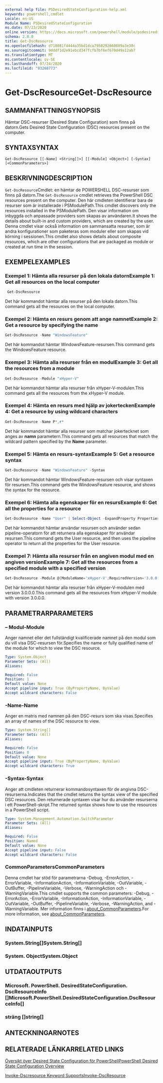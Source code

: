 ```yaml
---
external help file: PSDesiredStateConfiguration-help.xml
keywords: powershell,cmdlet
Locale: en-US
Module Name: PSDesiredStateConfiguration
ms.date: 07/23/2020
online version: https://docs.microsoft.com/powershell/module/psdesiredstateconfiguration/get-dscresource?view=powershell-7&WT.mc_id=ps-gethelp
schema: 2.0.0
title: Get-DscResource
ms.openlocfilehash: d710881f4444a35bd1dca7950292660889a3e38c
ms.sourcegitcommit: 9dddf1d2e91ebcd347fcfb7bf6ef670d49a12ab7
ms.translationtype: MT
ms.contentlocale: sv-SE
ms.lasthandoff: 07/24/2020
ms.locfileid: "93268773"
---
```

# <span data-ttu-id="cbf22-103">Get-DscResource</span><span class="sxs-lookup"><span data-stu-id="cbf22-103">Get-DscResource</span></span>

## <span data-ttu-id="cbf22-104">SAMMANFATTNING</span><span class="sxs-lookup"><span data-stu-id="cbf22-104">SYNOPSIS</span></span>
<span data-ttu-id="cbf22-105">Hämtar DSC-resurser (Desired State Configuration) som finns på datorn.</span><span class="sxs-lookup"><span data-stu-id="cbf22-105">Gets Desired State Configuration (DSC) resources present on the computer.</span></span>

## <span data-ttu-id="cbf22-106">SYNTAX</span><span class="sxs-lookup"><span data-stu-id="cbf22-106">SYNTAX</span></span>

```
Get-DscResource [[-Name] <String[]>] [[-Module] <Object>] [-Syntax] [<CommonParameters>]
```

## <span data-ttu-id="cbf22-107">BESKRIVNING</span><span class="sxs-lookup"><span data-stu-id="cbf22-107">DESCRIPTION</span></span>

<span data-ttu-id="cbf22-108">`Get-DscResource`Cmdlet: en hämtar de POWERSHELL DSC-resurser som finns på datorn.</span><span class="sxs-lookup"><span data-stu-id="cbf22-108">The `Get-DscResource` cmdlet retrieves the PowerShell DSC resources present on the computer.</span></span> <span data-ttu-id="cbf22-109">Den här cmdleten identifierar bara de resurser som är installerade i PSModulePath.</span><span class="sxs-lookup"><span data-stu-id="cbf22-109">This cmdlet discovers only the resources installed in the PSModulePath.</span></span> <span data-ttu-id="cbf22-110">Den visar information om inbyggda och anpassade providers som skapas av användaren.</span><span class="sxs-lookup"><span data-stu-id="cbf22-110">It shows the details about built-in and custom providers, which are created by the user.</span></span> <span data-ttu-id="cbf22-111">Denna cmdlet visar också information om sammansatta resurser, som är andra konfigurationer som paketeras som moduler eller som skapas vid körning i sessionen.</span><span class="sxs-lookup"><span data-stu-id="cbf22-111">This cmdlet also shows details about composite resources, which are other configurations that are packaged as module or created at run time in the session.</span></span>

## <span data-ttu-id="cbf22-112">EXEMPEL</span><span class="sxs-lookup"><span data-stu-id="cbf22-112">EXAMPLES</span></span>

### <span data-ttu-id="cbf22-113">Exempel 1: Hämta alla resurser på den lokala datorn</span><span class="sxs-lookup"><span data-stu-id="cbf22-113">Example 1: Get all resources on the local computer</span></span>

```powershell
 Get-DscResource
```

<span data-ttu-id="cbf22-114">Det här kommandot hämtar alla resurser på den lokala datorn.</span><span class="sxs-lookup"><span data-stu-id="cbf22-114">This command gets all the resources on the local computer.</span></span>

### <span data-ttu-id="cbf22-115">Exempel 2: Hämta en resurs genom att ange namnet</span><span class="sxs-lookup"><span data-stu-id="cbf22-115">Example 2: Get a resource by specifying the name</span></span>

```powershell
Get-DscResource -Name "WindowsFeature"
```

<span data-ttu-id="cbf22-116">Det här kommandot hämtar WindowsFeature-resursen.</span><span class="sxs-lookup"><span data-stu-id="cbf22-116">This command gets the WindowsFeature resource.</span></span>

### <span data-ttu-id="cbf22-117">Exempel 3: Hämta alla resurser från en modul</span><span class="sxs-lookup"><span data-stu-id="cbf22-117">Example 3: Get all the resources from a module</span></span>

```powershell
Get-DscResource -Module "xHyper-V"
```

<span data-ttu-id="cbf22-118">Det här kommandot hämtar alla resurser från xHyper-V-modulen.</span><span class="sxs-lookup"><span data-stu-id="cbf22-118">This command gets all the resources from the xHyper-V module.</span></span>

### <span data-ttu-id="cbf22-119">Exempel 4: Hämta en resurs med hjälp av jokertecken</span><span class="sxs-lookup"><span data-stu-id="cbf22-119">Example 4: Get a resource by using wildcard characters</span></span>

```powershell
Get-DscResource -Name P*,r*
```

<span data-ttu-id="cbf22-120">Det här kommandot hämtar alla resurser som matchar jokertecknet som anges av **namn** parametern.</span><span class="sxs-lookup"><span data-stu-id="cbf22-120">This command gets all resources that match the wildcard pattern specified by the **Name** parameter.</span></span>

### <span data-ttu-id="cbf22-121">Exempel 5: Hämta en resurs-syntax</span><span class="sxs-lookup"><span data-stu-id="cbf22-121">Example 5: Get a resource syntax</span></span>

```powershell
Get-DscResource -Name "WindowsFeature" -Syntax
```

<span data-ttu-id="cbf22-122">Det här kommandot hämtar WindowsFeature-resursen och visar syntaxen för resursen.</span><span class="sxs-lookup"><span data-stu-id="cbf22-122">This command gets the WindowsFeature resource, and shows the syntax for the resource.</span></span>

### <span data-ttu-id="cbf22-123">Exempel 6: Hämta alla egenskaper för en resurs</span><span class="sxs-lookup"><span data-stu-id="cbf22-123">Example 6: Get all the properties for a resource</span></span>

```powershell
Get-DscResource -Name "User" | Select-Object -ExpandProperty Properties
```

<span data-ttu-id="cbf22-124">Det här kommandot hämtar användar resursen och använder sedan pipeline-operatorn för att returnera alla egenskaper för användar resursen.</span><span class="sxs-lookup"><span data-stu-id="cbf22-124">This command gets the User resource, and then uses the pipeline operator to return all the properties for the User resource.</span></span>

### <span data-ttu-id="cbf22-125">Exempel 7: Hämta alla resurser från en angiven modul med en angiven version</span><span class="sxs-lookup"><span data-stu-id="cbf22-125">Example 7: Get all the resources from a specified module with a specified version</span></span>

```powershell
Get-DscResource -Module @{ModuleName='xHyper-V';RequiredVersion='3.0.0.0'}
```

<span data-ttu-id="cbf22-126">Det här kommandot hämtar alla resurser från xHyper-V-modulen med version 3.0.0.0.</span><span class="sxs-lookup"><span data-stu-id="cbf22-126">This command gets all the resources from xHyper-V module with version 3.0.0.0.</span></span>

## <span data-ttu-id="cbf22-127">PARAMETRAR</span><span class="sxs-lookup"><span data-stu-id="cbf22-127">PARAMETERS</span></span>

### <span data-ttu-id="cbf22-128">– Modul</span><span class="sxs-lookup"><span data-stu-id="cbf22-128">-Module</span></span>

<span data-ttu-id="cbf22-129">Anger namnet eller det fullständigt kvalificerade namnet på den modul som du vill visa DSC-resursen för.</span><span class="sxs-lookup"><span data-stu-id="cbf22-129">Specifies the name or fully qualified name of the module for which to view the DSC resource.</span></span>

```yaml
Type: System.Object
Parameter Sets: (All)
Aliases:

Required: False
Position: 1
Default value: None
Accept pipeline input: True (ByPropertyName, ByValue)
Accept wildcard characters: False
```

### <span data-ttu-id="cbf22-130">-Name</span><span class="sxs-lookup"><span data-stu-id="cbf22-130">-Name</span></span>

<span data-ttu-id="cbf22-131">Anger en matris med namnen på den DSC-resurs som ska visas.</span><span class="sxs-lookup"><span data-stu-id="cbf22-131">Specifies an array of names of the DSC resource to view.</span></span>

```yaml
Type: System.String[]
Parameter Sets: (All)
Aliases:

Required: False
Position: 0
Default value: None
Accept pipeline input: True (ByPropertyName, ByValue)
Accept wildcard characters: True
```

### <span data-ttu-id="cbf22-132">-Syntax</span><span class="sxs-lookup"><span data-stu-id="cbf22-132">-Syntax</span></span>

<span data-ttu-id="cbf22-133">Anger att cmdleten returnerar kommandosyntaxen för de angivna DSC-resurserna.</span><span class="sxs-lookup"><span data-stu-id="cbf22-133">Indicates that the cmdlet returns the syntax view of the specified DSC resources.</span></span> <span data-ttu-id="cbf22-134">Den returnerade syntaxen visar hur du använder resurserna i ett PowerShell-skript.</span><span class="sxs-lookup"><span data-stu-id="cbf22-134">The returned syntax shows how to use the resources in a PowerShell script.</span></span>

```yaml
Type: System.Management.Automation.SwitchParameter
Parameter Sets: (All)
Aliases:

Required: False
Position: Named
Default value: None
Accept pipeline input: False
Accept wildcard characters: False
```

### <span data-ttu-id="cbf22-135">CommonParameters</span><span class="sxs-lookup"><span data-stu-id="cbf22-135">CommonParameters</span></span>

<span data-ttu-id="cbf22-136">Denna cmdlet har stöd för parametrarna -Debug, -ErrorAction, -ErrorVariable, -InformationAction, -InformationVariable, -OutVariable, -OutBuffer, -PipelineVariable, -Verbose, -WarningAction och -WarningVariable.</span><span class="sxs-lookup"><span data-stu-id="cbf22-136">This cmdlet supports the common parameters: -Debug, -ErrorAction, -ErrorVariable, -InformationAction, -InformationVariable, -OutVariable, -OutBuffer, -PipelineVariable, -Verbose, -WarningAction, and -WarningVariable.</span></span> <span data-ttu-id="cbf22-137">Mer information finns i [about_CommonParameters](https://go.microsoft.com/fwlink/?LinkID=113216).</span><span class="sxs-lookup"><span data-stu-id="cbf22-137">For more information, see [about_CommonParameters](https://go.microsoft.com/fwlink/?LinkID=113216).</span></span>

## <span data-ttu-id="cbf22-138">INDATA</span><span class="sxs-lookup"><span data-stu-id="cbf22-138">INPUTS</span></span>

### <span data-ttu-id="cbf22-139">System.String[]</span><span class="sxs-lookup"><span data-stu-id="cbf22-139">System.String[]</span></span>

### <span data-ttu-id="cbf22-140">System. Object</span><span class="sxs-lookup"><span data-stu-id="cbf22-140">System.Object</span></span>

## <span data-ttu-id="cbf22-141">UTDATA</span><span class="sxs-lookup"><span data-stu-id="cbf22-141">OUTPUTS</span></span>

### <span data-ttu-id="cbf22-142">Microsoft. PowerShell. DesiredStateConfiguration. DscResourceInfo []</span><span class="sxs-lookup"><span data-stu-id="cbf22-142">Microsoft.PowerShell.DesiredStateConfiguration.DscResourceInfo[]</span></span>

### <span data-ttu-id="cbf22-143">sträng []</span><span class="sxs-lookup"><span data-stu-id="cbf22-143">string[]</span></span>

## <span data-ttu-id="cbf22-144">ANTECKNINGAR</span><span class="sxs-lookup"><span data-stu-id="cbf22-144">NOTES</span></span>

## <span data-ttu-id="cbf22-145">RELATERADE LÄNKAR</span><span class="sxs-lookup"><span data-stu-id="cbf22-145">RELATED LINKS</span></span>

[<span data-ttu-id="cbf22-146">Översikt över Desired State Configuration för PowerShell</span><span class="sxs-lookup"><span data-stu-id="cbf22-146">PowerShell Desired State Configuration Overview</span></span>](/powershell/scripting/dsc/overview/overview)

[<span data-ttu-id="cbf22-147">Invoke-Dscresource Keyword Supports</span><span class="sxs-lookup"><span data-stu-id="cbf22-147">Invoke-DscResource</span></span>](/powershell/module/PSDesiredStateConfiguration/Invoke-DscResource)
